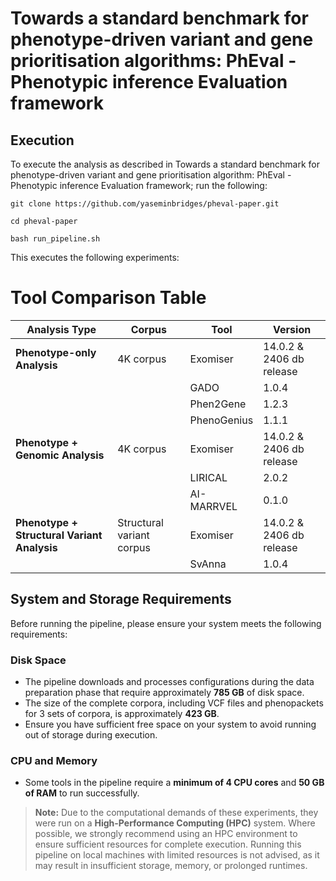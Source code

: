 # Towards a standard benchmark for phenotype-driven variant and gene prioritisation algorithms: PhEval - Phenotypic inference Evaluation framework

## Execution

To execute the analysis as described in Towards a standard benchmark for phenotype-driven variant and gene prioritisation algorithm: PhEval - Phenotypic inference Evaluation framework; run the following:

```shell
git clone https://github.com/yaseminbridges/pheval-paper.git

cd pheval-paper

bash run_pipeline.sh
```

This executes the following experiments:

# Tool Comparison Table

| **Analysis Type**               | **Corpus**               | **Tool**         | **Version**                  |
|----------------------------------|--------------------------|------------------|------------------------------|
| **Phenotype-only Analysis**     | 4K corpus                | Exomiser         | 14.0.2 & 2406 db release     |
|                                  |                          | GADO             | 1.0.4                        |
|                                  |                          | Phen2Gene        | 1.2.3                        |
|                                  |                          | PhenoGenius      | 1.1.1                        |
| **Phenotype + Genomic Analysis**| 4K corpus                | Exomiser         | 14.0.2 & 2406 db release     |
|                                  |                          | LIRICAL          | 2.0.2                        |
|                                  |                          | AI-MARRVEL       | 0.1.0                        |
| **Phenotype + Structural Variant Analysis** | Structural variant corpus | Exomiser  | 14.0.2 & 2406 db release     |
|                                  |                          | SvAnna           | 1.0.4                        |

## System and Storage Requirements

Before running the pipeline, please ensure your system meets the following requirements:

### Disk Space
- The pipeline downloads and processes configurations during the data preparation phase that require approximately **785 GB** of disk space.
- The size of the complete corpora, including VCF files and phenopackets for 3 sets of corpora, is approximately **423 GB**.
- Ensure you have sufficient free space on your system to avoid running out of storage during execution.

### CPU and Memory
- Some tools in the pipeline require a **minimum of 4 CPU cores** and **50 GB of RAM** to run successfully.

> **Note:** 
> Due to the computational demands of these experiments, they were run on a **High-Performance Computing (HPC)** system. Where possible, we strongly recommend using an HPC environment to ensure sufficient resources for complete execution. Running this pipeline on local machines with limited resources is not advised, as it may result in insufficient storage, memory, or prolonged runtimes.